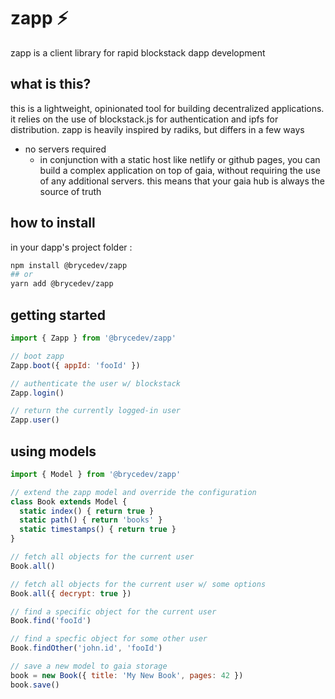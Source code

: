 # zapp ⚡️

zapp is a client library for rapid blockstack dapp development

## what is this?

this is a lightweight, opinionated tool for building decentralized applications. it relies on the use of blockstack.js for authentication and ipfs for distribution. zapp is heavily inspired by radiks, but differs in a few ways

- no servers required
  - in conjunction with a static host like netlify or github pages, you can build a complex application on top of gaia, without requiring the use of any additional servers. this means that your gaia hub is always the source of truth

## how to install

in your dapp's project folder :

~~~bash
npm install @brycedev/zapp
## or
yarn add @brycedev/zapp
~~~

## getting started

~~~javascript
import { Zapp } from '@brycedev/zapp'

// boot zapp
Zapp.boot({ appId: 'fooId' })

// authenticate the user w/ blockstack
Zapp.login()

// return the currently logged-in user
Zapp.user()

~~~

## using models

~~~javascript
import { Model } from '@brycedev/zapp'

// extend the zapp model and override the configuration
class Book extends Model {
  static index() { return true }
  static path() { return 'books' }
  static timestamps() { return true }
}

// fetch all objects for the current user
Book.all()

// fetch all objects for the current user w/ some options
Book.all({ decrypt: true })

// find a specific object for the current user
Book.find('fooId')

// find a specfic object for some other user
Book.findOther('john.id', 'fooId')

// save a new model to gaia storage
book = new Book({ title: 'My New Book', pages: 42 })
book.save()

~~~